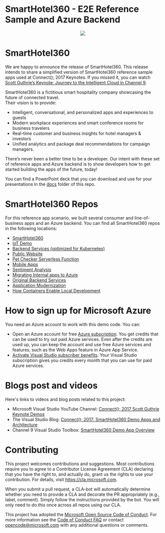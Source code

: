 
# SmartHotel360 - E2E Reference Sample and Azure Backend

<p align="center">
<img src="docs/SmartHotel360_ReferenceApps.png "/>
</p>

# SmartHotel360
We are happy to announce the release of SmartHotel360. This release intends to share a simplified version of SmartHotel360 reference sample apps used at Connect(); 2017 Keynotes. If you missed it, you can watch <a href="https://channel9.msdn.com/Events/Connect/2017/K100">Scott Guthrie’s Keynote: Journey to the Intelligent Cloud in Channel 9</a>.

SmartHotel360 is a fictitious smart hospitality company showcasing the future of connected travel.  
Their vision is to provide:
- Intelligent, conversational, and personalized apps and experiences to guests 
- Modern workplace experiences and smart conference rooms for business travelers
- Real-time customer and business insights for hotel managers & investors
- Unified analytics and package deal recommendations for campaign managers.

There’s never been a better time to be a developer. Our intent with these set of reference apps and Azure backend is to show developers how to get started building the apps of the future, today!

You can find a PowerPoint deck that you can download and use for your presentations in the <a href="https://github.com/Microsoft/SmartHotel360/tree/master/docs">docs</a> folder of this repo.

# SmartHotel360 Repos

For this reference app scenario, we built several consumer and line-of-business apps and an Azure backend. You can find all SmartHotel360 repos in the following locations:

* [SmartHotel360 ](https://github.com/Microsoft/SmartHotel360)
* [IoT Demo](https://github.com/Microsoft/SmartHotel360-IoT)
* [Backend Services (optimized for Kubernetes)](https://github.com/Microsoft/SmartHotel360-AKS-DevSpaces-Demo)
* [Public Website](https://github.com/Microsoft/SmartHotel360-public-web)
* [Pet Checker Serverless Function](https://github.com/Microsoft/SmartHotel360-PetCheckerFunction)
* [Mobile Apps](https://github.com/Microsoft/SmartHotel360-mobile-desktop-apps)
* [Sentiment Analysis](https://github.com/Microsoft/SmartHotel360-Sentiment-Analysis-App)
* [Migrating Internal apps to Azure](https://github.com/Microsoft/SmartHotel360-internal-booking-apps)
* [Original Backend Services](https://github.com/Microsoft/SmartHotel360-Azure-backend)
* [Application Modernization](https://github.com/Microsoft/SmartHotel360-AppModernization)
* [How Containers Enable Local Development](https://github.com/microsoft/SmartHotel360-ContainersForLocalDev)

# How to sign up for Microsoft Azure

You need an Azure account to work with this demo code. You can:

- Open an Azure account for free [Azure subscription](https://azure.com). You get credits that can be used to try out paid Azure services. Even after the credits are used up, you can keep the account and use free Azure services and features, such as the Web Apps feature in Azure App Service.
- [Activate Visual Studio subscriber benefits](https://azure.microsoft.com/en-us/pricing/member-offers/credit-for-visual-studio-subscribers/). Your Visual Studio subscription gives you credits every month that you can use for paid Azure services.


# Blogs post and videos

Here's links to videos and blog posts related to this project:

- Microsoft Visual Studio YouTube Channel: [Connect(); 2017 Scott Guthrie Keynote Demos](https://www.youtube.com/playlist?list=PLReL099Y5nRfBAR43pZrcTTJ3LTa9hdsV)
- The Visual Studio Blog: [Connect(); 2017: SmartHotel360 Demo Apps and Architecture](https://blogs.msdn.microsoft.com/visualstudio/2017/12/13/connect-2017-smarthotel360-demo-apps-and-architecture/)
- Channel 9 Visual Studio Toolbox: [SmartHotel360 Demo App Overview](https://channel9.msdn.com/Shows/Visual-Studio-Toolbox/SmartHotel360-Demo-App-Overview)

# Contributing

This project welcomes contributions and suggestions.  Most contributions require you to agree to a
Contributor License Agreement (CLA) declaring that you have the right to, and actually do, grant us
the rights to use your contribution. For details, visit https://cla.microsoft.com.

When you submit a pull request, a CLA-bot will automatically determine whether you need to provide
a CLA and decorate the PR appropriately (e.g., label, comment). Simply follow the instructions
provided by the bot. You will only need to do this once across all repos using our CLA.

This project has adopted the [Microsoft Open Source Code of Conduct](https://opensource.microsoft.com/codeofconduct/).
For more information see the [Code of Conduct FAQ](https://opensource.microsoft.com/codeofconduct/faq/) or
contact [opencode@microsoft.com](mailto:opencode@microsoft.com) with any additional questions or comments.
